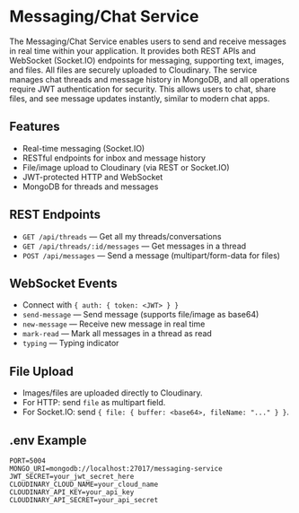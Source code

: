 # Messaging/Chat Service

The Messaging/Chat Service enables users to send and receive messages in real time within your application. It provides both REST APIs and WebSocket (Socket.IO) endpoints for messaging, supporting text, images, and files. All files are securely uploaded to Cloudinary. The service manages chat threads and message history in MongoDB, and all operations require JWT authentication for security. This allows users to chat, share files, and see message updates instantly, similar to modern chat apps.

## Features

- Real-time messaging (Socket.IO)
- RESTful endpoints for inbox and message history
- File/image upload to Cloudinary (via REST or Socket.IO)
- JWT-protected HTTP and WebSocket
- MongoDB for threads and messages

## REST Endpoints

- `GET /api/threads` — Get all my threads/conversations
- `GET /api/threads/:id/messages` — Get messages in a thread
- `POST /api/messages` — Send a message (multipart/form-data for files)

## WebSocket Events

- Connect with `{ auth: { token: <JWT> } }`
- `send-message` — Send message (supports file/image as base64)
- `new-message` — Receive new message in real time
- `mark-read` — Mark all messages in a thread as read
- `typing` — Typing indicator

## File Upload

- Images/files are uploaded directly to Cloudinary.
- For HTTP: send `file` as multipart field.
- For Socket.IO: send `{ file: { buffer: <base64>, fileName: "..." } }`.

## .env Example

```
PORT=5004
MONGO_URI=mongodb://localhost:27017/messaging-service
JWT_SECRET=your_jwt_secret_here
CLOUDINARY_CLOUD_NAME=your_cloud_name
CLOUDINARY_API_KEY=your_api_key
CLOUDINARY_API_SECRET=your_api_secret
```